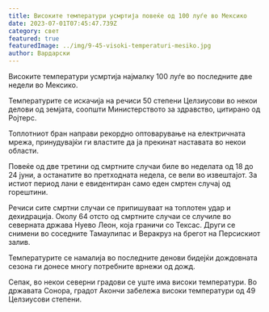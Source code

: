 ```yaml
---
title: Високите температури усмртија повеќе од 100 луѓе во Мексико
date: 2023-07-01T07:45:47.739Z
category: свет
featured: true
featuredImage: ../img/9-45-visoki-temperaturi-mesiko.jpg
author: Вардарски
---
```

Високите температури усмртија најмалку 100 луѓе во последните две недели во Мексико.

Температурите се искачија на речиси 50 степени Целзиусови во некои делови од земјата, соопшти Министерството за здравство, цитирано од Ројтерс.

Топлотниот бран направи рекордно оптоварување на електричната мрежа, принудувајќи ги властите да ја прекинат наставата во некои области.

Повеќе од две третини од смртните случаи биле во неделата од 18 до 24 јуни, а останатите во претходната недела, се вели во извештајот. За истиот период лани е евидентиран само еден смртен случај од горештини.

Речиси сите смртни случаи се припишуваат на топлотен удар и дехидрација. Околу 64 отсто од смртните случаи се случиле во северната држава Нуево Леон, која граничи со Тексас. Други се снимени во соседните Тамаулипас ​​и Веракруз на брегот на Персискиот залив.

Температурите се намалија во последните денови бидејќи дождовната сезона ги донесе многу потребните врнежи од дожд.

Сепак, во некои северни градови се уште има високи температури. Во државата Сонора, градот Акончи забележа високи температури од 49 Целзиусови степени.